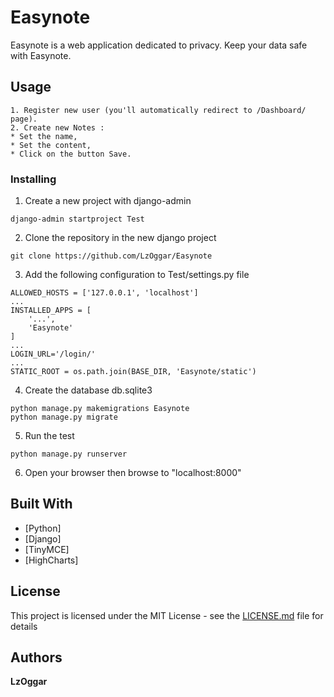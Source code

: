 # Easynote
Easynote is a web application dedicated to privacy. Keep your data safe with Easynote.

## Usage
```
1. Register new user (you'll automatically redirect to /Dashboard/ page).
2. Create new Notes :
* Set the name,
* Set the content,
* Click on the button Save.
```

### Installing

1. Create a new project with django-admin
```
django-admin startproject Test
```

2. Clone the repository in the new django project
```
git clone https://github.com/LzOggar/Easynote
```

3. Add the following configuration to Test/settings.py file
```
ALLOWED_HOSTS = ['127.0.0.1', 'localhost']
...
INSTALLED_APPS = [
    '...',
    'Easynote'
]
...
LOGIN_URL='/login/'
...
STATIC_ROOT = os.path.join(BASE_DIR, 'Easynote/static')
```

4. Create the database db.sqlite3
```
python manage.py makemigrations Easynote
python manage.py migrate
```

5. Run the test
```
python manage.py runserver
```

6. Open your browser then browse to "localhost:8000"

## Built With

* [Python] 
* [Django] 
* [TinyMCE]
* [HighCharts]

## License

This project is licensed under the MIT License - see the [LICENSE.md](LICENSE.md) file for details

## Authors

**LzOggar**
